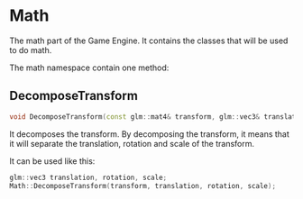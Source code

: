 # Math

The math part of the Game Engine. It contains the classes that will be used to do math.

The math namespace contain one method:

## DecomposeTransform

```c++
void DecomposeTransform(const glm::mat4& transform, glm::vec3& translation, glm::vec3& rotation, glm::vec3& scale);
```

It decomposes the transform. By decomposing the transform, it means that it will separate the translation, rotation and scale of the transform.

It can be used like this:

```c++
glm::vec3 translation, rotation, scale;
Math::DecomposeTransform(transform, translation, rotation, scale);
```
